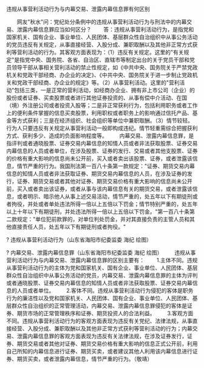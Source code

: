 违规从事营利活动行为与内幕交易、泄露内幕信息罪有何区别











　　网友"秋水"问：党纪处分条例中的违规从事营利活动行为与刑法中的内幕交易、泄露内幕信息罪应当如何区分？
　　答：违规从事营利活动行为，是指党和国家机关、国有企业、事业单位、人民团体、基层群众性自治组织中从事公务活动的党员违反有关规定，从事直接经营、入股分成、兼职取酬以及其他非正常方式获利等营利活动的行为。其客观方面表现为：（1）违反有关规定。这里的"有关规定"是指党中央、国务院、各省、自治区、直辖市等制定出台的关于党员干部和党员领导干部从事相关营利活动的禁止性规定，如《中共中央、国务院关于严禁党政机关和党政干部经商、办企业的决定》、《中共中央、国务院关于进一步制止党政机关和党政干部经商、办企业的规定》等。（2）从事营利活动。这里的"营利活动"包括三类，一是正常的营利活动，如经商办企业、拥有非上市公司（企业）的股份或者证券、买卖股票或者进行其他证券投资的、从事有偿中介活动、在国（境）外注册公司或者投资入股等；二是非正常获利行为，包括利用职务或者工作上的便利条件掌握的信息买卖股票，利用职权或者职务上的影响通过信托产品、基金等方式获利；三是在经济组织、社会组织等单位中兼职取酬。（3）情节较轻。行为人只要违反有关规定从事营利活动一般即构成违纪。情节轻重需综合把握获利方式、获利多少、造成的负面影响程度等。
　　内幕交易、泄露内幕信息罪，是指评判或者通晓股票、证券交易内幕信息的知情人员或者非法获取股票、证券交易内幕信息的人员或者单位，在涉及股票、证券的发行、交易或者其他支股票、证券的价格有重大影响的信息尚未公开前，买入或者卖出该股票、证券，或者泄露该信息，情节严重的行为。我国刑法第一百八十条第一款规定："证券、期货交易内幕信息的知情人员或者非法获取证券、期货交易内幕信息的人员，在涉及证券的发行，证券、期货交易或者其他对证券、期货交易价格有重大影响的信息尚未公开前，买入或者卖出该证券，或者从事与该内幕信息有关的期货交易，或者泄露该信息，或者明示、暗示他人从事上述交易活动，情节严重的，处五年以下有期徒刑或者拘役，并处或者单处违法所得一倍以上五倍以下罚金；情节特别严重的，处五年以上十年以下有期徒刑，并处违法所得一倍以上五倍以下罚金。"第一百八十条第二款规定："单位犯前款罪的，对单位判处罚金，并对其直接负责的主管人员和其他直接责任人员，处五年以下有期徒刑或者拘役。"
　　

? 违规从事营利活动行为（山东省海阳市纪委监委 海纪 绘图）

? 内幕交易、泄露内幕信息罪（山东省海阳市纪委监委 海纪 绘图）
　　违规从事营利活动行为与内幕交易、泄露内幕信息罪的区别主要有：
　　1.主体不同。违规从事营利活动行为的主体为党和国家机关、国有企业、事业单位、人民团体、基层群众性自治组织中从事公务活动的党员，内幕交易、泄露内幕信息罪的主体为评判或者通晓股票、证券交易内幕信息的知情人员或者非法获取股票、证券交易内幕信息的人员或者单位。
　　2.客体不同。违规从事营利活动行为侵犯的客体是职务行为的廉洁性以及党和国家机关、人民团体、国有企业、事业单位、人民团体、基层群众性自治组织的正常管理活动，内幕交易、泄露内幕信息罪侵犯的客体是证券、期货市场的正常管理秩序和证券、期货投资人的合法利益。
　　3.客观方面不同。违规从事营利活动行为的客观方面表现为违反有关党纪、法律法规，从事直接经营、入股分成、兼职取酬以及其他非正常方式获利等营利活动的行为；内幕交易、泄露内幕信息罪的客观方面表现为违反有关法律法规，在涉及证券发行，证券、期货交易或者其他对证券、期货交易价格有重大影响的信息正式公开前，利用自己所知的内幕信息进行证券、期货买卖，或者建议其他人利用该内幕信息进行证券、期货买卖，或者泄露内幕信息，情节严重的行为。（敬靖）
